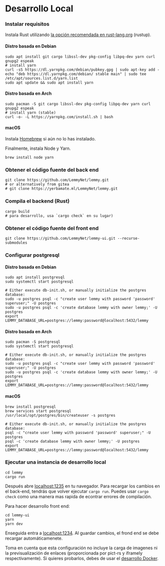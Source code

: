 # Desarrollo Local

### Instalar requisitos

Instala Rust utilizando [la opción recomendada en rust-lang.org](https://www.rust-lang.org/tools/install) (rustup).

#### Distro basada en Debian

```
sudo apt install git cargo libssl-dev pkg-config libpq-dev yarn curl gnupg2 espeak
# install yarn
curl -sS https://dl.yarnpkg.com/debian/pubkey.gpg | sudo apt-key add -
echo "deb https://dl.yarnpkg.com/debian/ stable main" | sudo tee /etc/apt/sources.list.d/yarn.list
sudo apt update && sudo apt install yarn
```

#### Distro basada en Arch

```
sudo pacman -S git cargo libssl-dev pkg-config libpq-dev yarn curl gnupg2 espeak
# install yarn (stable)
curl -o- -L https://yarnpkg.com/install.sh | bash
```

#### macOS

Instala [Homebrew](https://brew.sh/) si aún no lo has instalado.

Finalmente, instala Node y Yarn.

```
brew install node yarn
```

### Obtener el código fuente del back end

```
git clone https://github.com/LemmyNet/lemmy.git
# or alternatively from gitea
# git clone https://yerbamate.ml/LemmyNet/lemmy.git
```

### Compila el backend (Rust)

```
cargo build
# para desarrollo, usa `cargo check` en su lugar)
```

### Obtener el código fuente del front end

```
git clone https://github.com/LemmyNet/lemmy-ui.git --recurse-submodules
```

### Configurar postgresql

#### Distro basada en Debian

```
sudo apt install postgresql
sudo systemctl start postgresql

# Either execute db-init.sh, or manually initialize the postgres database:
sudo -u postgres psql -c "create user lemmy with password 'password' superuser;" -U postgres
sudo -u postgres psql -c 'create database lemmy with owner lemmy;' -U postgres
export LEMMY_DATABASE_URL=postgres://lemmy:password@localhost:5432/lemmy
```

#### Distro basada en Arch

```
sudo pacman -S postgresql
sudo systemctl start postgresql

# Either execute db-init.sh, or manually initialize the postgres database:
sudo -u postgres psql -c "create user lemmy with password 'password' superuser;" -U postgres
sudo -u postgres psql -c 'create database lemmy with owner lemmy;' -U postgres
export LEMMY_DATABASE_URL=postgres://lemmy:password@localhost:5432/lemmy
```

#### macOS

```
brew install postgresql
brew services start postgresql
/usr/local/opt/postgres/bin/createuser -s postgres

# Either execute db-init.sh, or manually initialize the postgres database:
psql -c "create user lemmy with password 'password' superuser;" -U postgres
psql -c 'create database lemmy with owner lemmy;' -U postgres
export LEMMY_DATABASE_URL=postgres://lemmy:password@localhost:5432/lemmy
```

### Ejecutar una instancia de desarrollo local

```
cd lemmy
cargo run
```

Después abre [localhost:1235](http://localhost:1235) en tu navegador. Para recargar los cambios en el back-end, tendrás que volver ejecutar `cargo run`. Puedes usar `cargo check` como una manera mas rapida de econtrar errores de compilación.

Para hacer desarrollo front end:

```
cd lemmy-ui
yarn
yarn dev
```

Enseguida entra a [localhost:1234](http://localhost:1234). Al guardar cambios, el frond end se debe recargar automáticamenete.

Toma en cuenta que esta configuración no incluye la carga de imagenes ni la previsualización de enlaces (proporcionada por pict-rs y iframely respectivamente). Si quieres probarlos, debes de usar el [desarrollo Docker](docker_development.md).

